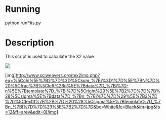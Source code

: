 Running
=======
python runFits.py


Description
===========
This script is used to calculate the X2 value 


<img src="https://render.githubusercontent.com/render/math?math=\chi^{2}=\sum_{i=1}^{N} \frac{\left(n^{data}_{i}-n^{template}_{i}\right)^{2}}{(\sigma^{data}_{n_{i}})^{2} \texttt{+} (\sigma^{template}_{n_{i}})^{2}}">

[img]http://www.sciweavers.org/tex2img.php?eq=%5Cchi%5E%7B2%7D%3D%5Csum_%7Bi%3D1%7D%5E%7BN%7D%20%5Cfrac%7B%5Cleft%28n%5E%7Bdata%7D_%7Bi%7D-n%5E%7Btemplate%7D_%7Bi%7D%5Cright%29%5E%7B2%7D%7D%7B%28%5Csigma%5E%7Bdata%7D_%7Bn_%7Bi%7D%7D%29%5E%7B2%7D%20%5Ctexttt%7B%2B%7D%20%28%5Csigma%5E%7Btemplate%7D_%7Bn_%7Bi%7D%7D%29%5E%7B2%7D%7D&bc=White&fc=Black&im=jpg&fs=12&ff=arev&edit=0[/img]
